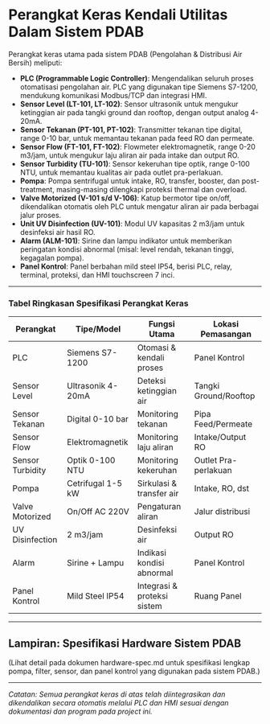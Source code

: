 # Perangkat Keras Kendali Utilitas Dalam Sistem PDAB

Perangkat keras utama pada sistem PDAB (Pengolahan & Distribusi Air Bersih) meliputi:
- **PLC (Programmable Logic Controller)**: Mengendalikan seluruh proses otomatisasi pengolahan air. PLC yang digunakan tipe Siemens S7-1200, mendukung komunikasi Modbus/TCP dan integrasi HMI.
- **Sensor Level (LT-101, LT-102)**: Sensor ultrasonik untuk mengukur ketinggian air pada tangki ground dan rooftop, dengan output analog 4-20mA.
- **Sensor Tekanan (PT-101, PT-102)**: Transmitter tekanan tipe digital, range 0-10 bar, untuk memantau tekanan pada feed RO dan permeate.
- **Sensor Flow (FT-101, FT-102)**: Flowmeter elektromagnetik, range 0-20 m3/jam, untuk mengukur laju aliran air pada intake dan output RO.
- **Sensor Turbidity (TU-101)**: Sensor kekeruhan tipe optik, range 0-100 NTU, untuk memantau kualitas air pada outlet pra-perlakuan.
- **Pompa**: Pompa sentrifugal untuk intake, RO, transfer, booster, dan post-treatment, masing-masing dilengkapi proteksi thermal dan overload.
- **Valve Motorized (V-101 s/d V-106)**: Katup bermotor tipe on/off, dikendalikan otomatis oleh PLC untuk mengatur aliran air pada berbagai jalur proses.
- **Unit UV Disinfection (UV-101)**: Modul UV kapasitas 2 m3/jam untuk desinfeksi air hasil RO.
- **Alarm (ALM-101)**: Sirine dan lampu indikator untuk memberikan peringatan kondisi abnormal (misal: level rendah, tekanan tinggi, kegagalan pompa).
- **Panel Kontrol**: Panel berbahan mild steel IP54, berisi PLC, relay, terminal, proteksi, dan HMI touchscreen 7 inci.

---

### Tabel Ringkasan Spesifikasi Perangkat Keras

| Perangkat         | Tipe/Model         | Fungsi Utama                        | Lokasi Pemasangan         |
|------------------|--------------------|-------------------------------------|--------------------------|
| PLC              | Siemens S7-1200    | Otomasi & kendali proses            | Panel Kontrol            |
| Sensor Level     | Ultrasonik 4-20mA  | Deteksi ketinggian air              | Tangki Ground/Rooftop    |
| Sensor Tekanan   | Digital 0-10 bar   | Monitoring tekanan                  | Pipa Feed/Permeate       |
| Sensor Flow      | Elektromagnetik    | Monitoring laju aliran              | Intake/Output RO         |
| Sensor Turbidity | Optik 0-100 NTU    | Monitoring kekeruhan                | Outlet Pra-perlakuan     |
| Pompa            | Cetrifugal 1-5 kW  | Sirkulasi & transfer air            | Intake, RO, dst          |
| Valve Motorized  | On/Off AC 220V     | Pengaturan aliran                   | Jalur distribusi         |
| UV Disinfection  | 2 m3/jam           | Desinfeksi air                      | Output RO                |
| Alarm            | Sirine + Lampu     | Indikasi kondisi abnormal           | Panel Kontrol            |
| Panel Kontrol    | Mild Steel IP54    | Integrasi & proteksi sistem         | Ruang Panel              |

---

## Lampiran: Spesifikasi Hardware Sistem PDAB

(Lihat detail pada dokumen hardware-spec.md untuk spesifikasi lengkap pompa, filter, sensor, dan panel kontrol yang digunakan pada sistem PDAB.)

---

*Catatan: Semua perangkat keras di atas telah diintegrasikan dan dikendalikan secara otomatis melalui PLC dan HMI sesuai dengan dokumentasi dan program pada project ini.*
